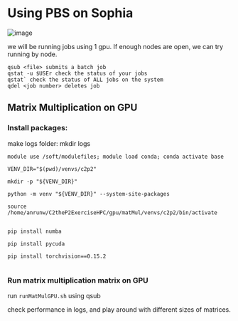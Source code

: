 

# Using PBS on Sophia

![image](https://github.com/user-attachments/assets/0d020781-322b-4a5b-b115-c0531904e16e)

we will be running jobs using 1 gpu. If enough nodes are open, we can try running by node. 

```
qsub <file> submits a batch job
qstat -u $USEr check the status of your jobs
qstat` check the status of ALL jobs on the system
qdel <job number> deletes job

```
## Matrix Multiplication on GPU
### Install packages:
make logs folder: mkdir logs

```
module use /soft/modulefiles; module load conda; conda activate base

VENV_DIR="$(pwd)/venvs/c2p2"

mkdir -p "${VENV_DIR}"

python -m venv "${VENV_DIR}" --system-site-packages

source /home/anrunw/C2theP2ExerciseHPC/gpu/matMul/venvs/c2p2/bin/activate


pip install numba

pip install pycuda

pip install torchvision==0.15.2


```

### Run matrix multiplication matrix on GPU

run `runMatMulGPU.sh` using qsub 

check performance in logs, and play around with different sizes of matrices. 
